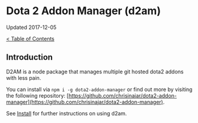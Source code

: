 # Dota 2 Addon Manager (d2am)

Updated 2017-12-05

[< Table of Contents][0]

## Introduction

D2AM is a node package that manages multiple git hosted dota2 addons with less pain.

You can install via `npm i -g dota2-addon-manager` or find out more by visiting the following repository: [https://github.com/chrisinajar/dota2-addon-manager](https://github.com/chrisinajar/dota2-addon-manager).

See [Install](../setup/install.md#open-up-command-prompt-powershell-will-also-work-and-is-preferred-if-you-can-use-powershell) for further instructions on using d2am.

[0]: ../README.md
